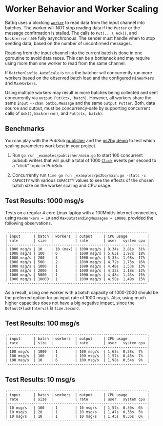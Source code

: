 # Worker Behavior and Worker Scaling

Batbq uses a blocking [`worker`](worker.go) to read data from the input channel into batches.
The worker will NOT stop reading data if the `Putter` or the message confirmation is stalled.
The calls to `Put(...)`, `Ack()`, and `Nack(error)` are fully asynchronous.
The sender must handle when to stop sending data; based on the number of unconfirmed messages.

Reading from the input channel into the current batch is done in one goroutine to avoid data races.
This can be a bottleneck and may require using more than one worker to read from the same channel.

If `BatcherConfig.AutoScale` is `true` the batcher will concurrently run more workers based on the
observed batch load and the [configured](config/config.go) `MinWorkers` and `MaxWorkers`.

Using multiple workers may result in more batches being collected and sent concurrently via
`output.Put(ctx, batch)`. However, all workers share the same `input <-chan batbq.Message` and the
same `output Putter`. Both, data source and output, must be concurrency-safe by supporting
concurrent calls of `Ack()`, `Nack(error)`, and `Put(ctx, batch)`.

## Benchmarks

You can play with the PubSub [publisher](_examples/publisher/main.go) and the
[ps2bq demo](_examples/ps2bq/main.go) to test which scaling parameters work best in your project.

1. Run `go run _examples/publisher/main.go` to start 100 concurrent pubsub writers that will push
   a total of 1000 [`Click`](_examples/ps2bq/clicks/clicks.go) events per second to a "click" topic
   in PubSub.

2. Concurrently run `time go run _examples/ps2bq/main.go -stats -c CAPACITY` with various `CAPACITY`
   values to see the effects of the chosen batch size on the worker scaling and CPU usage.


## Test Results: 1000 msg/s
Tests on a regular 4 core Linux laptop with a 100Mbit/s internet connection, using `MaxWorkers = 10`
and `MaxOutstandingMessages = 10000`, provided the following observations.

```
.----------------------------------------------------------------.
| input      | batch | workers  | output     | CPU usage         |
| rate       | size  |          | rate       | user   system cpu |
|----------------------------------------------------------------|
| 1000 msg/s | 10    | 10 (max) | 1000 msg/s | 9,34s  2,81s  31% |
| 1000 msg/s | 100   | 6        | 1000 msg/s | 5,63s  1,97s  18% |
| 1000 msg/s | 200   | 3        | 1000 msg/s | 5,33s  1,98s  17% |
| 1000 msg/s | 500   | 2        | 1000 msg/s | 4,72s  1,75s  16% |
| 1000 msg/s | 1000  | 1        | 1000 msg/s | 4,40s  1,53s  13% |
| 1000 msg/s | 2000  | 1        | 1000 msg/s | 4,32s  1,18s  13% |
| 1000 msg/s | 5000  | 1        | 1000 msg/s | 4,48s  1,45s  15% |
| 1000 msg/s | 10000 | 1        | 1000 msg/s | 4,58s  1,49s  15% |
`----------------------------------------------------------------´
```

As a result, using one worker with a batch capacity of 1000-2000 should be the preferred option for
an input rate of 1000 msg/s. Also, using much higher capacities does not have a big negative impact,
since the `DefaultFlushInterval` is `time.Second`.

## Test Results: 100 msg/s
```
.----------------------------------------------------------------.
| input      | batch | workers  | output     | CPU usage         |
| rate       | size  |          | rate       | user   system cpu |
|----------------------------------------------------------------|
| 100 msg/s  | 1000  | 1        | 100 msg/s  | 1,63s  0,38s  7%  |
| 100 msg/s  | 100   | 1        | 100 msg/s  | 1,57s  0,45s  7%  |
| 100 msg/s  | 10    | 6        | 100 msg/s  | 1,98s  0,54s  9%  |
`----------------------------------------------------------------´
```

## Test Results: 10 msg/s
```
.----------------------------------------------------------------.
| input      | batch | workers  | output     | CPU usage         |
| rate       | size  |          | rate       | user   system cpu |
|----------------------------------------------------------------|
| 10 msg/s   | 100   | 1        | 10 msg/s   | 1,57s  0,30s  6%  |
| 10 msg/s   | 20    | 1        | 10 msg/s   | 1,47s  0,33s  5%  |
| 10 msg/s   | 10    | 1        | 10 msg/s   | 1,43s  0,36s  6%  |
`----------------------------------------------------------------´
```